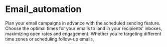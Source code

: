 # Email_automation
Plan your email campaigns in advance with the scheduled sending feature. Choose the optimal times for your emails to land in your recipients' inboxes, maximizing open rates and engagement. Whether you're targeting different time zones or scheduling follow-up emails, 
